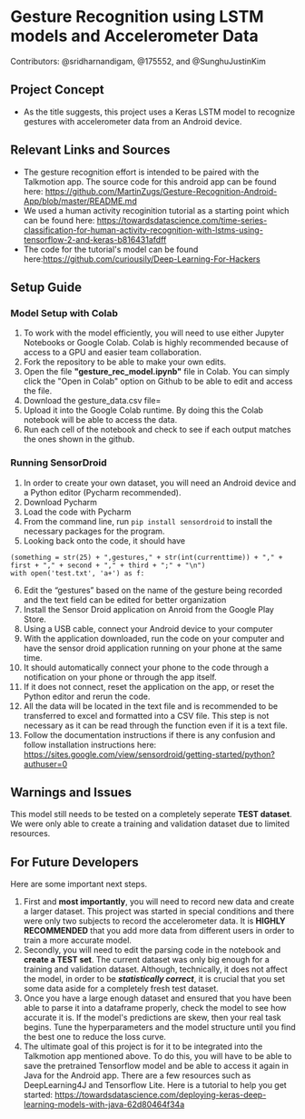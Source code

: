 # Gesture Recognition using LSTM models and Accelerometer Data

Contributors: @sridharnandigam, @175552, and @SunghuJustinKim 

## Project Concept
  - As the title suggests, this project uses a Keras LSTM model to recognize gestures with accelerometer data from an Android device.
  
## Relevant Links and Sources
  - The gesture recognition effort is intended to be paired with the Talkmotion app. The source code for this android app can be found here: https://github.com/MartinZugs/Gesture-Recognition-Android-App/blob/master/README.md
  - We used a human activity recoginition tutorial as a starting point which can be found here: https://towardsdatascience.com/time-series-classification-for-human-activity-recognition-with-lstms-using-tensorflow-2-and-keras-b816431afdff
  - The code for the tutorial's model can be found here:https://github.com/curiousily/Deep-Learning-For-Hackers

  
## Setup Guide
### Model Setup with Colab
  1. To work with the model efficiently, you will need to use either Jupyter Notebooks or Google Colab. Colab is highly recommended because of access to a GPU and easier team collaboration.
  2. Fork the repository to be able to make your own edits.
  3. Open the file **"gesture_rec_model.ipynb"** file in Colab. You can simply click the "Open in Colab" option on Github to be able to edit and access the file.
  4. Download the gesture_data.csv file=
  5. Upload it into the Google Colab runtime. By doing this the Colab notebook will be able to access the data.
  6. Run each cell of the notebook and check to see if each output matches the ones shown in the github.
  
### Running SensorDroid
  1. In order to create your own dataset, you will need an Android device and a Python editor (Pycharm recommended).
  2. Download Pycharm
  3. Load the code with Pycharm
  4. From the command line, run `pip install sensordroid` to install the necessary packages for the program.
  5. Looking back onto the code, it should have 
  ```
  (something = str(25) + ",gestures," + str(int(currenttime)) + "," + first + "," + second + "," + third + ";" + "\n")
  with open('test.txt', 'a+') as f:
  ```
  6. Edit the “gestures” based on the name of the gesture being recorded  and the text field can be edited for better organization
  7. Install the Sensor Droid application on Anroid from the Google Play Store.
  8. Using a USB cable, connect your Android device to your computer
  9. With the application downloaded, run the code on your computer and have the sensor droid application running on your phone at the same time.
  10. It should automatically connect your phone to the code through a notification on your phone or through the app itself. 
  11. If it does not connect, reset the application on the app, or reset the Python editor and rerun the code.
  12. All the data will be located in the text file and is recommended to be transferred to excel and formatted into a CSV file. This step is not necessary as it can be read through the function even if it is a text file.
  13. Follow the documentation instructions if there is any confusion and follow installation instructions here: https://sites.google.com/view/sensordroid/getting-started/python?authuser=0

  
## Warnings and Issues
  This model still needs to be tested on a completely seperate **TEST dataset**. We were only able to create a training and validation dataset due to limited resources.
  
## For Future Developers
  Here are some important next steps.
  1. First and **most importantly**, you will need to record new data and create a larger dataset. This project was started in special conditions and there were only two subjects to record the accelerometer data. It is **HIGHLY RECOMMENDED** that you add more data from different users in order to train a more accurate model.
  2. Secondly, you will need to edit the parsing code in the notebook and **create a TEST set**. The current dataset was only big enough for a training and validation dataset. Although, technically, it does not affect the model, in order to be ***statistically correct***, it is crucial that you set some data aside for a completely fresh test dataset.
  3. Once you have a large enough dataset and ensured that you have been able to parse it into a dataframe properly, check the model to see how accurate it is. If the model's predictions are skew, then your real task begins. Tune the hyperparameters and the model structure until you find the best one to reduce the loss curve. 
  4. The ultimate goal of this project is for it to be integrated into the Talkmotion app mentioned above. To do this, you will have to be able to save the pretrained Tensorflow model and be able to access it again in Java for the Android app. There are a few resources such as DeepLearning4J and Tensorflow Lite. Here is a tutorial to help you get started: https://towardsdatascience.com/deploying-keras-deep-learning-models-with-java-62d80464f34a

